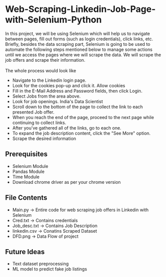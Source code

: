 # Web-Scraping-Linkedin-Job-Page-with-Selenium-Python
In this project, we will be using Selenium which will help us to navigate between pages, fill out forms (such as login credentials), click links, etc. Briefly, besides the data scraping part, Selenium is going to be used to automate the following steps mentioned below to manage some actions until we access the pages where we will scrape the data. We will scrape the job offers and scrape their information.
<br>
<br>
The whole process would look like
- Navigate to the Linkedin login page.
- Look for the cookies pop-up and click it. Allow cookies
- Fill in the E-Mail Address and Password fields, then click Login.
- Select Jobs from the area above.
- Look for job openings. India's Data Scientist
- Scroll down to the bottom of the page to collect the link to each presented Job offer.
- When you reach the end of the page, proceed to the next page while continuing to collect links.
- After you've gathered all of the links, go to each one.
- To expand the job description content, click the "See More" option.
- Scrape the desired information
## Prerequisites
- Selenium Module
- Pandas Module
- Time Module
- Download chrome driver as per your chrome version
## File Contents
- Main.py -> Entire code for web scraping job offers in Linkedin with Selenium
- Cred.txt -> Contains credentials
- Job_desc.txt -> Contains Job Description
- linkedin.csv -> Conatins Scraped Dataset
- DFD.png -> Data Flow of project
## Future Ideas
- Text dataset preprocessing
- ML model to predict fake job listings

